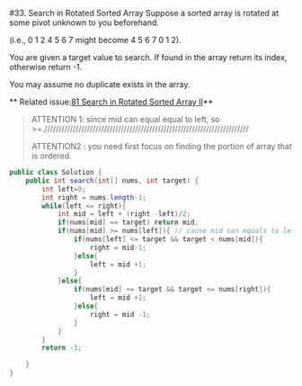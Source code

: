 #33. Search in Rotated Sorted Array
Suppose a sorted array is rotated at some pivot unknown to you beforehand.

(i.e., 0 1 2 4 5 6 7 might become 4 5 6 7 0 1 2).

You are given a target value to search. If found in the array return its index, otherwise return -1.

You may assume no duplicate exists in the array.

** Related issue:[81 Search in Rotated Sorted Array II](../Directory/81.md)**

>ATTENTION 1: since mid can equal equal to left, so >=.////////////////////////////////////////////////////////////////////////
>
> ATTENTION2 : you need first focus on finding the portion of array that is ordered.

```java
public class Solution {
    public int search(int[] nums, int target) {
        int left=0;
        int right = nums.length-1;
        while(left <= right){
            int mid = left + (right -left)/2;
            if(nums[mid] == target) return mid;
            if(nums[mid] >= nums[left]){ // cause mid can equals to left
                if(nums[left] <= target && target < nums[mid]){
                    right = mid-1;
                }else{
                    left = mid +1;
                }
            }else{
                if(nums[mid] <= target && target <= nums[right]){
                    left = mid +1;
                }else{
                    right = mid -1;
                }
            }
        }
        return -1;
        
    }
}
```
